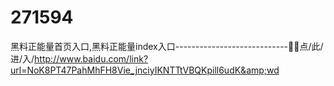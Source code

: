 # 271594
黑料正能量首页入口,黑料正能量index入口----------------------------🙆🙆点/此/进/入/http://www.baidu.com/link?url=NoK8PT47PahMhFH8Vie_jnciyIKNTTtVBQKpill6udK&amp;wd
